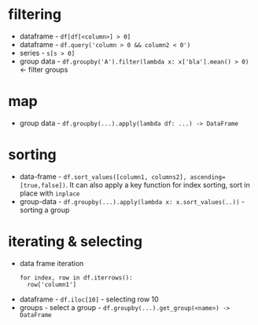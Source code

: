 # filtering
 * dataframe - `df[df[<column>] > 0]`
 * dataframe - `df.query('column > 0 && column2 < 0')`
 * series - `s[s > 0]`
 * group data - `df.groupby('A').filter(lambda x: x['bla'].mean() > 0)` <- filter groups

# map
 * group data - `df.groupby(...).apply(lambda df: ...) -> DataFrame`

# sorting

 * data-frame - `df.sort_values([column1, columns2], ascending=[true,false])`. It can also apply a key function for index sorting, sort in place with `inplace`
 * group-data - `df.groupby(...).apply(lambda x: x.sort_values(..))` - sorting a group

# iterating & selecting

 *  data frame iteration
    ```
    for index, row in df.iterrows():
      row['column1']
    ```
 * dataframe - `df.iloc[10]`  - selecting row 10
 * groups - select a group - `df.groupby(...).get_group(<name>) -> DataFrame`

    


